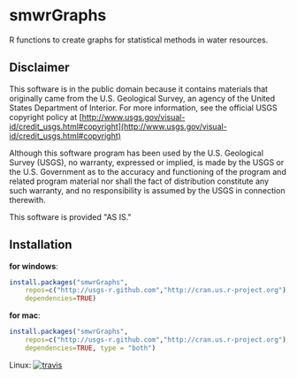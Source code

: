 smwrGraphs
============

R functions to create graphs for statistical methods in water resources.

Disclaimer
----------
This software is in the public domain because it contains materials that originally came from the U.S. Geological Survey, an agency of the United States Department of Interior. For more information, see the official USGS copyright policy at [http://www.usgs.gov/visual-id/credit_usgs.html#copyright](http://www.usgs.gov/visual-id/credit_usgs.html#copyright)

Although this software program has been used by the U.S. Geological Survey (USGS), no warranty, expressed or implied, is made by the USGS or the U.S. Government as to the accuracy and functioning of the program and related program material nor shall the fact of distribution constitute any such warranty, and no responsibility is assumed by the USGS in connection therewith.

This software is provided "AS IS."

Installation
----------

**for windows**:
```R
install.packages("smwrGraphs", 
    repos=c("http://usgs-r.github.com","http://cran.us.r-project.org"), 
    dependencies=TRUE)
```

**for mac**:
```R
install.packages("smwrGraphs", 
    repos=c("http://usgs-r.github.com","http://cran.us.r-project.org"), 
    dependencies=TRUE, type = "both")
```

Linux: [![travis](https://travis-ci.org/USGS-R/smwrGraphs.svg?branch=master)](https://travis-ci.org/USGS-R/smwrGraphs) 

